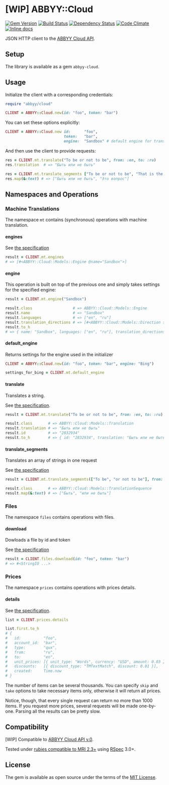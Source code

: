 # [WIP] ABBYY::Cloud

[![Gem Version](https://img.shields.io/gem/v/abbyy-cloud.svg?style=flat)][gem]
[![Build Status](https://img.shields.io/travis/nepalez/abbyy-cloud/master.svg?style=flat)][travis]
[![Dependency Status](https://img.shields.io/gemnasium/nepalez/abbyy-cloud.svg?style=flat)][gemnasium]
[![Code Climate](https://img.shields.io/codeclimate/github/nepalez/abbyy-cloud.svg?style=flat)][codeclimate]
[![Inline docs](http://inch-ci.org/github/nepalez/abbyy-cloud.svg)][inch]

JSON HTTP client to the [ABBYY Cloud API][abbyy-api].

## Setup

The library is available as a gem `abbyy-cloud`.

## Usage

Initialize the client with a corresponding credentials:

```ruby
require "abbyy/cloud"

CLIENT = ABBYY::Cloud.new(id: "foo", token: "bar")
```

You can set these options explicitly:

```ruby
CLIENT = ABBYY::Cloud.new id:      "foo",
                          token:   "bar",
                          engine:  "Sandbox" # default engine for translations
```

And then use the client to provide requests:

```ruby
res = CLIENT.mt.translate("To be or not to be", from: :en, to: :ru)
res.translation  # => "Быть или не быть"

res = CLIENT.mt.translate_segments ["To be or not to be", "That is the question"], from: "en", to: "ru"
res.map(&:text) # => ["Быть или не быть", "Это вопрос"]
```

## Namespaces and Operations

### Machine Translations

The namespace `mt` contains (synchronous) operations with machine translation.

#### engines

See [the specification](https://api.abbyy.cloud/swagger/ui/index#!/MachineTranslation)

```ruby
result = CLIENT.mt.engines
# => [#<ABBYY::Cloud::Models::Engine @name="Sandbox">]
```

#### engine

This operation is built on top of the previous one and simply takes settings for the specified engine:

```ruby
result = CLIENT.mt.engine("Sandbox")

result.class                  # => ABBYY::Cloud::Models::Engine
result.name                   # => "Sandbox"
result.languages              # => ["en", "ru"]
result.translation_directions # => [#<ABBYY::Cloud::Models::Direction source: "en", target: "ru">]
result.to_h
# => { name: "Sandbox", languages: ["en", "ru"], translation_directions: [{ source: "en", target: "ru" }] }
```

#### default_engine

Returns settings for the engine used in the initializer

```ruby
CLIENT = ABBYY::Cloud.new(id: "foo", token: "bar", engine: "Bing")

settings_for_bing = CLIENT.mt.default_engine
```

#### translate

Translates a string.

See [the specification](https://api.abbyy.cloud/swagger/ui/index#!/Order/Order_Translate).

```ruby
result = CLIENT.mt.translate("To be or not to be", from: :en, to: :ru)

result.class       # => ABBYY::Cloud::Models::Translation
result.translation # => "Быть или не быть"
result.id          # => "2832934"
result.to_h        # => { id: "2832934", translation: "Быть или не быть" }
```

#### translate_segments

Translates an array of strings in one request

See [the specification](https://api.abbyy.cloud/swagger/ui/index#!/Order/Order_TranslateSegments)

```ruby
result = CLIENT.mt.translate_segments(["To be", "or not to be"], from: :en, to: :ru)

result.class       # => ABBYY::Cloud::Models::TranslationSequence
result.map(&:text) # => ["Быть", "или не быть"]
```

### Files

The namespace `files` contains operations with <uploaded> files.

#### download

Dowloads a file by id and token

See [the specification](https://api.abbyy.cloud/swagger/ui/index#!/File/File_DownloadFile)

```ruby
result = CLIENT.files.download(id: "foo", token: "bar")
# => #<StringIO ...>
```

### Prices

The namespace `prices` contains operations with prices details.

#### details

See [the specification](https://api.abbyy.cloud/swagger/ui/index#!/Prices/Prices_GetAccountPrices).

```ruby
list = CLIENT.prices.details

list.first.to_h
# {
#   id:          "foo",
#   account_id:  "bar",
#   type:        "qux",
#   from:        "ru",
#   to:          "en",
#   unit_prices: [{ unit_type: "Words", currency: "USD", amount: 0.03 }],
#   discounts:   [{ discount_type: "TMTextMatch", discount: 0.01 }],
#   created:     Time.now
# }

```

The number of items can be several thousands. You can specify `skip` and `take` options to take necessary items only, otherwise it will return all prices.

Notice, though, that every single request can return no more than 1000 items. If you request more prices, several requests will be made one-by-one. Parsing all the results can be pretty slow.

## Compatibility

[WIP] Compatible to [ABBYY Cloud API v.0][abbyy-api].

Tested under [rubies compatible to MRI 2.3+][rubies] using [RSpec][rspec] 3.0+.

## License

The gem is available as open source under the terms of the [MIT License](http://opensource.org/licenses/MIT).

[abbyy-api]: https://api.abbyy.cloud/swagger/ui/index
[codeclimate]: https://codeclimate.com/github/nepalez/abbyy-cloud
[gem]: https://rubygems.org/gems/abbyy-cloud
[gemnasium]: https://gemnasium.com/nepalez/abbyy-cloud
[github]: https://github.com/nepalez/abbyy-cloud
[inch]: https://inch-ci.org/github/nepalez/abbyy-cloud
[rspec]: http://rspec.info/
[rubies]: .travis.yml
[travis]: https://travis-ci.org/nepalez/abbyy-cloud
